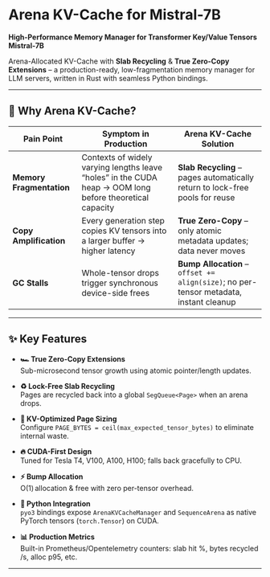 # Arena KV-Cache for Mistral-7B
**High-Performance Memory Manager for Transformer Key/Value Tensors Mistral-7B**

Arena-Allocated KV-Cache with **Slab Recycling** & **True Zero-Copy Extensions** – a production-ready, low-fragmentation memory manager for LLM servers, written in Rust with seamless Python bindings.

---

## 🚀 Why Arena KV-Cache?

| Pain Point | Symptom in Production | Arena KV-Cache Solution |
|------------|----------------------|-------------------------|
| **Memory Fragmentation** | Contexts of widely varying lengths leave “holes” in the CUDA heap → OOM long before theoretical capacity | **Slab Recycling** – pages automatically return to lock-free pools for reuse |
| **Copy Amplification** | Every generation step copies KV tensors into a larger buffer → higher latency | **True Zero-Copy** – only atomic metadata updates; data never moves |
| **GC Stalls** | Whole-tensor drops trigger synchronous device-side frees | **Bump Allocation** – `offset += align(size)`; no per-tensor metadata, instant cleanup |

---

## ✨ Key Features

- **🏎️ True Zero-Copy Extensions**  
  Sub-microsecond tensor growth using atomic pointer/length updates.

- **♻️ Lock-Free Slab Recycling**  
  Pages are recycled back into a global `SegQueue<Page>` when an arena drops.

- **🎯 KV-Optimized Page Sizing**  
  Configure `PAGE_BYTES = ceil(max_expected_tensor_bytes)` to eliminate internal waste.

- **🔥 CUDA-First Design**  
  Tuned for Tesla T4, V100, A100, H100; falls back gracefully to CPU.

- **⚡ Bump Allocation**  
  O(1) allocation & free with zero per-tensor overhead.

- **🐍 Python Integration**  
  `pyo3` bindings expose `ArenaKVCacheManager` and `SequenceArena` as native PyTorch
  tensors (`torch.Tensor`) on CUDA.

- **📊 Production Metrics**  
  Built-in Prometheus/Opentelemetry counters: slab hit %, bytes recycled /s, alloc p95, etc.

---
